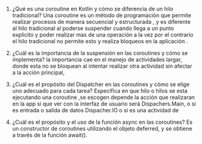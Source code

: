 1. ¿Qué es una coroutine en Kotlin y cómo se diferencia de un hilo
tradicional?
Una coroutine es un método de programación que permite realizar procesos de manera secuencial y estructurada , y es diferente al hilo tradicional al poderse suspender cuando llega a un punto explicito y poder realizar mas de una operación a la vez por el contrario el hilo tradicional no permite esto y realiza bloqueos en la aplicación .
 
2. ¿Cuál es la importancia de la suspensión en las coroutines y cómo se
implementa?
la importancia cae en el manejo de actividades largar, donde esta no se bloquean al intentar realizar otra actividad sin afectar a la acción principal,
3. ¿Cuál es el propósito del Dispatcher en las coroutines y cómo se elige
uno adecuado para cada tarea?
Especifica en que hilo o hilos se esta ejecutando una coroutine ,se escogen depende la acción que realizaran en la app si que ver con la interfaz de usuario será Dispachers.Main, o si es entrada o salida de datos Dispacher.IO o si es una actividad de 
 
4. ¿Cuál es el propósito y el uso de la función async en las coroutines?
Es un constructor de coroutines utilizando el objeto deferred, y se obtiene a través de la función await(). 

